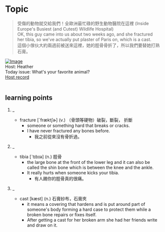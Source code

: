 # Topic

> 受傷的動物就交給我們！全歐洲最忙碌的野生動物醫院在這裡 (Inside Europe's Busiest (and Cutest) Wildlife Hospital) <br>
> OK, this guy came into us about two weeks ago, and she fractured her tibia, so we've actually put plaster of Paris on, which is a cast. <br>
> 這個小傢伙大約兩週前被送來這裡，她的脛骨骨折了，所以我們要替她打熟石膏。 <br>

[![Image](https://cdn.voicetube.com/assets/thumbnails/TBgMWn9MEIg.jpg)](https://www.youtube.com/embed/TBgMWn9MEIg?rel=0&showinfo=0&cc_load_policy=0&controls=1&autoplay=1&iv_load_policy=3&playsinline=1&wmode=transparent&start=68&end=79&enablejsapi=1&origin=https://tw.voicetube.com&widgetid=1)<br>
Host: Heather
<br>Today issue: What's your favorite animal?
<br>
[Host record](https://cdn.voicetube.com/tmp/everyday_records/heather_vt_39303/3228.mp3)
<br><br>
## learning points
1. _
	* fracture [ˋfræktʃɚ] (v.) （骨頭等硬物）破裂，斷裂， 折斷
		- someone or something hard that breaks or cracks.
		- I have never fractured any bones before.
			+ 我之前從來沒有骨折過。

2. _
	* tibia [ˋtɪbɪə] (n.) 脛骨
		- the large bone at the front of the lower leg and it can also be called the shin bone which is between the knee and the ankle.
		- It really hurts when someone kicks your tibia.
			+ 有人踢你的脛骨真的很痛。
3. _
	* cast [kæst] (n.)  石膏紗布，石膏夾
		- it means a covering that hardens and is put around part of someone's body forming a hard case to protect them while a broken bone repairs or fixes itself.
		- After getting a cast for her broken arm she had her friends write and draw on it.
